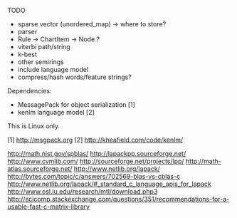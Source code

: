 TODO
  * sparse vector (unordered_map) -> where to store?
  * parser
  * Rule -> ChartItem -> Node ?
  * viterbi path/string
  * k-best
  * other semirings
  * include language model
  * compress/hash words/feature strings?


Dependencies:
 * MessagePack for object serialization [1]
 * kenlm language model [2]
 

This is Linux only.


[1] http://msgpack.org
[2] http://kheafield.com/code/kenlm/

http://math.nist.gov/spblas/
http://lapackpp.sourceforge.net/
http://www.cvmlib.com/
http://sourceforge.net/projects/lpp/
http://math-atlas.sourceforge.net/
http://www.netlib.org/lapack/
http://bytes.com/topic/c/answers/702569-blas-vs-cblas-c
http://www.netlib.org/lapack/#_standard_c_language_apis_for_lapack
http://www.osl.iu.edu/research/mtl/download.php3
http://scicomp.stackexchange.com/questions/351/recommendations-for-a-usable-fast-c-matrix-library
